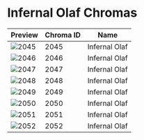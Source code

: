 # Infernal Olaf Chromas

| Preview | Chroma ID | Name |
|---------|-----------|------|
| ![2045](https://raw.communitydragon.org/latest/plugins/rcp-be-lol-game-data/global/default/v1/champion-chroma-images/2/2045.png) | 2045 | Infernal Olaf |
| ![2046](https://raw.communitydragon.org/latest/plugins/rcp-be-lol-game-data/global/default/v1/champion-chroma-images/2/2046.png) | 2046 | Infernal Olaf |
| ![2047](https://raw.communitydragon.org/latest/plugins/rcp-be-lol-game-data/global/default/v1/champion-chroma-images/2/2047.png) | 2047 | Infernal Olaf |
| ![2048](https://raw.communitydragon.org/latest/plugins/rcp-be-lol-game-data/global/default/v1/champion-chroma-images/2/2048.png) | 2048 | Infernal Olaf |
| ![2049](https://raw.communitydragon.org/latest/plugins/rcp-be-lol-game-data/global/default/v1/champion-chroma-images/2/2049.png) | 2049 | Infernal Olaf |
| ![2050](https://raw.communitydragon.org/latest/plugins/rcp-be-lol-game-data/global/default/v1/champion-chroma-images/2/2050.png) | 2050 | Infernal Olaf |
| ![2051](https://raw.communitydragon.org/latest/plugins/rcp-be-lol-game-data/global/default/v1/champion-chroma-images/2/2051.png) | 2051 | Infernal Olaf |
| ![2052](https://raw.communitydragon.org/latest/plugins/rcp-be-lol-game-data/global/default/v1/champion-chroma-images/2/2052.png) | 2052 | Infernal Olaf |